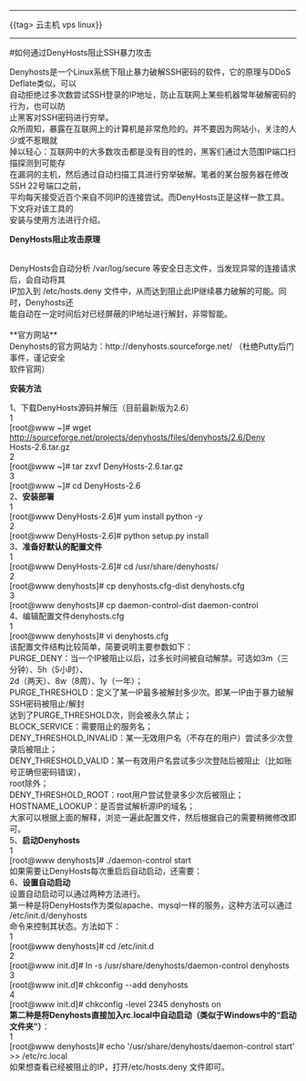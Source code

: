 

---
{{tag> 云主机 vps linux}}

---
#如何通过DenyHosts阻止SSH暴力攻击


Denyhosts是一个Linux系统下阻止暴力破解SSH密码的软件，它的原理与DDoS Deflate类似，可以<br> 
 自动拒绝过多次数尝试SSH登录的IP地址，防止互联网上某些机器常年破解密码的行为，也可以防<br> 
止黑客对SSH密码进行穷举。<br> 
众所周知，暴露在互联网上的计算机是非常危险的。并不要因为网站小，关注的人少或不惹眼就<br> 
掉以轻心：互联网中的大多数攻击都是没有目的性的，黑客们通过大范围IP端口扫描探测到可能存<br> 
在漏洞的主机，然后通过自动扫描工具进行穷举破解。笔者的某台服务器在修改SSH 22号端口之前，<br> 
平均每天接受近百个来自不同IP的连接尝试。而DenyHosts正是这样一款工具。下文将对该工具的<br> 
安装与使用方法进行介绍。<br> 
 
**DenyHosts阻止攻击原理** 

<br> 
DenyHosts会自动分析 /var/log/secure 等安全日志文件，当发现异常的连接请求后，会自动将其<br> 
IP加入到 /etc/hosts.deny 文件中，从而达到阻止此IP继续暴力破解的可能。同时，Denyhosts还<br> 
能自动在一定时间后对已经屏蔽的IP地址进行解封，非常智能。<br> 
 <br> 
**官方网站**<br> 
Denyhosts的官方网站为：http://denyhosts.sourceforge.net/ （杜绝Putty后门事件，谨记安全<br> 
软件官网）<br> 
 
**安装方法**<br> 
 
1、下载DenyHosts源码并解压（目前最新版为2.6）<br> 
1<br> 
[root@www ~]# wget http://sourceforge.net/projects/denyhosts/files/denyhosts/2.6/Deny<br> 
Hosts-2.6.tar.gz<br> 
2<br> 
[root@www ~]# tar zxvf DenyHosts-2.6.tar.gz<br> 
3<br> 
[root@www ~]# cd DenyHosts-2.6<br> 
2、**安装部署**<br> 
1<br> 
[root@www DenyHosts-2.6]# yum install python -y<br> 
2<br> 
[root@www DenyHosts-2.6]# python setup.py install<br> 
3、**准备好默认的配置文件**<br> 
1<br> 
[root@www DenyHosts-2.6]# cd /usr/share/denyhosts/<br> 
2<br> 
[root@www denyhosts]# cp denyhosts.cfg-dist denyhosts.cfg<br> 
3<br> 
[root@www denyhosts]# cp daemon-control-dist daemon-control<br> 
4、编辑配置文件denyhosts.cfg<br> 
1<br> 
[root@www denyhosts]# vi denyhosts.cfg<br> 
该配置文件结构比较简单，简要说明主要参数如下：<br> 
PURGE_DENY：当一个IP被阻止以后，过多长时间被自动解禁。可选如3m（三分钟）、5h（5小时）、<br> 
2d（两天）、8w（8周）、1y（一年）；<br> 
PURGE_THRESHOLD：定义了某一IP最多被解封多少次。即某一IP由于暴力破解SSH密码被阻止/解封<br> 
达到了PURGE_THRESHOLD次，则会被永久禁止；<br> 
BLOCK_SERVICE：需要阻止的服务名；<br> 
DENY_THRESHOLD_INVALID：某一无效用户名（不存在的用户）尝试多少次登录后被阻止；<br> 
DENY_THRESHOLD_VALID：某一有效用户名尝试多少次登陆后被阻止（比如账号正确但密码错误），<br> 
root除外；<br> 
DENY_THRESHOLD_ROOT：root用户尝试登录多少次后被阻止；<br> 
HOSTNAME_LOOKUP：是否尝试解析源IP的域名；<br> 
大家可以根据上面的解释，浏览一遍此配置文件，然后根据自己的需要稍微修改即可。<br> 
5、**启动Denyhosts**<br> 
1<br> 
[root@www denyhosts]# ./daemon-control start<br> 
如果需要让DenyHosts每次重启后自动启动，还需要：<br> 
6、**设置自动启动**<br> 
设置自动启动可以通过两种方法进行。<br> 
第一种是将DenyHosts作为类似apache、mysql一样的服务，这种方法可以通过 /etc/init.d/denyhosts <br> 
命令来控制其状态。方法如下：<br> 
1<br> 
[root@www denyhosts]# cd /etc/init.d<br> 
2<br> 
[root@www init.d]# ln -s /usr/share/denyhosts/daemon-control denyhosts<br> 
3<br> 
[root@www init.d]# chkconfig --add denyhosts<br> 
4<br> 
[root@www init.d]# chkconfig -level 2345 denyhosts on<br> 
**第二种是将Denyhosts直接加入rc.local中自动启动（类似于Windows中的“启动文件夹”）**：<br> 
1<br> 
[root@www denyhosts]# echo '/usr/share/denyhosts/daemon-control start' >> /etc/rc.local<br> 
如果想查看已经被阻止的IP，打开/etc/hosts.deny 文件即可。<br> 